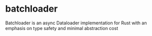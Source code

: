 # batchloader
Batchloader is an async Dataloader implementation for Rust with an emphasis on type safety and minimal abstraction cost
